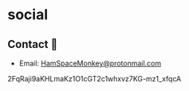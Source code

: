 # social

## Contact 📘

- Email: [HamSpaceMonkey@protonmail.com](mailto:HamSpaceMonkey@protonmail.com)

2FqRaji9aKHLmaKz1O1cGT2c1whxvz7KG-mz1_xfqcA
